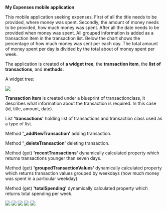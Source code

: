 **My Expenses mobile application**

This mobile application seeking expenses. 
First of all the title needs to be provided, where money was spent. 
Secondly, the amount of money needs to be provided, how much money was spent.
After all the date needs to be provided when money was spent. All grouped information is added as a transaction item in the transaction list. Below the chart shows the percentage of how much money was sent per each day. The total amount of money spent per day is divided by the total about of money spent per week.

The application is created of **a widget tree**, the **transaction item**, the **list of transactions**, and **methods**:

A widget tree:



![](https://github.com/Laura555-p/myexpenses/blob/master/assets/images/my_expenseswidgettree.png)


**Transaction item** is created under a blueprint of transactionclass, it describes what information about the transaction is required. In this case (id, title, amount, date).

List **'transactions'** holding list of transactions and transaction class used as a type of list.

Method **'_addNewTransaction'** adding transaction.

Method **'_deleteTransaction'** deleting transaction.

Method (get) **'recentTransactions'** dynamically calculated property which returns transactions younger than seven days.

Method (get) **'groupedTransactionValues'** dynamically calculated property which returns transaction values grouped by weekdays (how much money was spent in a  particular weekday).

Method (get) **'totalSpending'** dynamically calculated property which returns total spending per week.  














![](https://github.com/Laura555-p/myexpenses/blob/master/assets/images/my_expenses1.PNG)
![](https://github.com/Laura555-p/myexpenses/blob/master/assets/images/my_expenses2.PNG)
![](https://github.com/Laura555-p/myexpenses/blob/master/assets/images/my_expenses3.PNG)
![](https://github.com/Laura555-p/myexpenses/blob/master/assets/images/my_expenses4.PNG)
![](https://github.com/Laura555-p/myexpenses/blob/master/assets/images/my_expenses5.PNG)



